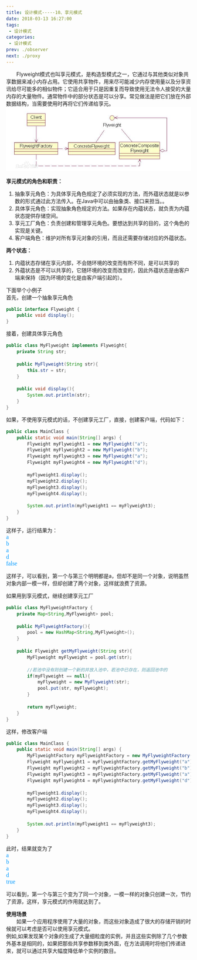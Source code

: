 ```yaml
---
title: 设计模式-----10、享元模式
date: 2018-03-13 16:27:00
tags:
 - 设计模式
categories:
 - 设计模式
prev: ./observer
next: ./proxy
---
```


&emsp;&emsp;Flyweight模式也叫享元模式，是构造型模式之一，它通过与其他类似对象共享数据来减小内存占用。它使用共享物件，用来尽可能减少内存使用量以及分享资讯给尽可能多的相似物件；它适合用于只是因重复而导致使用无法令人接受的大量内存的大量物件。通常物件中的部分状态是可以分享。常见做法是把它们放在外部数据结构，当需要使用时再将它们传递给享元。　
![享元模式](/img/blogs/2018/03/flyweight.png)

**享元模式的角色和职责：**
1. 抽象享元角色：为具体享元角色规定了必须实现的方法，而外蕴状态就是以参数的形式通过此方法传入。在Java中可以由抽象类、接口来担当。。
2. 具体享元角色：实现抽象角色规定的方法。如果存在内蕴状态，就负责为内蕴状态提供存储空间。
3. 享元工厂角色：负责创建和管理享元角色。要想达到共享的目的，这个角色的实现是关键。
4. 客户端角色：维护对所有享元对象的引用，而且还需要存储对应的外蕴状态。
            
**两个状态：**
1. 内蕴状态存储在享元内部，不会随环境的改变而有所不同，是可以共享的
2. 外蕴状态是不可以共享的，它随环境的改变而改变的，因此外蕴状态是由客户端来保持（因为环境的变化是由客户端引起的）。

下面举个小例子  
首先，创建一个抽象享元角色
``` java
public interface Flyweight {
    public void display();
}
```

接着，创建具体享元角色
``` java
public class MyFlyweight implements Flyweight{
    private String str;
    
    public MyFlyweight(String str){
        this.str = str;
    }
    
    public void display(){
        System.out.println(str);
    }
}　　
```

如果，不使用享元模式的话，不创建享元工厂，直接，创建客户端，代码如下：
``` java
public class MainClass {
    public static void main(String[] args) {
        Flyweight myFlyweight1 = new MyFlyweight("a");
        Flyweight myFlyweight2 = new MyFlyweight("b");
        Flyweight myFlyweight3 = new MyFlyweight("a");
        Flyweight myFlyweight4 = new MyFlyweight("d");
        
        myFlyweight1.display();
        myFlyweight2.display();
        myFlyweight3.display();
        myFlyweight4.display();
        
        System.out.println(myFlyweight1 == myFlyweight3);
    }
}
```
这样子，运行结果为：  
<font color=#0099ff size=3 face="黑体">a</font>  
<font color=#0099ff size=3 face="黑体">b</font>  
<font color=#0099ff size=3 face="黑体">a</font>  
<font color=#0099ff size=3 face="黑体">d</font>  
<font color=#0099ff size=3 face="黑体">false</font>  

这样子，可以看到，第一个与第三个明明都是a，但却不是同一个对象，说明虽然对象内部一模一样，但却创建了两个对象，这样就浪费了资源。

如果用到享元模式，继续创建享元工厂
``` java
public class MyFlyweightFactory {
    private Map<String,MyFlyweight> pool;
    
    public MyFlyweightFactory(){
        pool = new HashMap<String,MyFlyweight>();
    }
    
    public Flyweight getMyFlyweight(String str){
        MyFlyweight myFlyweight = pool.get(str);
        
        //若池中没有则创建一个新的并放入池中，若池中已存在，则返回池中的
        if(myFlyweight == null){
            myFlyweight = new MyFlyweight(str);
            pool.put(str, myFlyweight);
        }
        
        return myFlyweight;
    }
}
```

这样，修改客户端
``` java
public class MainClass {
    public static void main(String[] args) {
        MyFlyweightFactory myFlyweightFactory = new MyFlyweightFactory();
        Flyweight myFlyweight1 = myFlyweightFactory.getMyFlyweight("a");
        Flyweight myFlyweight2 = myFlyweightFactory.getMyFlyweight("b");
        Flyweight myFlyweight3 = myFlyweightFactory.getMyFlyweight("a");
        Flyweight myFlyweight4 = myFlyweightFactory.getMyFlyweight("d");
        
        myFlyweight1.display();
        myFlyweight2.display();
        myFlyweight3.display();
        myFlyweight4.display();
         
        System.out.println(myFlyweight1 == myFlyweight3);
    }
}
```
此时，结果就变为了  
<font color=#0099ff size=3 face="黑体">a</font>  
<font color=#0099ff size=3 face="黑体">b</font>  
<font color=#0099ff size=3 face="黑体">a</font>  
<font color=#0099ff size=3 face="黑体">d</font>  
<font color=#0099ff size=3 face="黑体">true</font>  

可以看到，第一个与第三个变为了同一个对象，一模一样的对象只创建一次，节约了资源，这样，享元模式的作用就达到了。

**使用场景**  
&emsp;&emsp;如果一个应用程序使用了大量的对象，而这些对象造成了很大的存储开销的时候就可以考虑是否可以使用享元模式。  
例如,如果发现某个对象的生成了大量细粒度的实例，并且这些实例除了几个参数外基本是相同的，如果把那些共享参数移到类外面，在方法调用时将他们传递进来，就可以通过共享大幅度降低单个实例的数目。